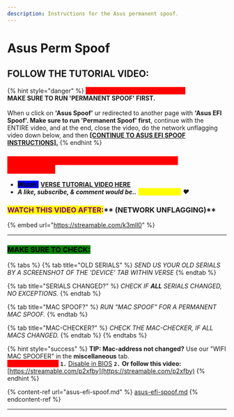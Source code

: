 ```yaml
---
description: Instructions for the Asus permanent spoof.
---
```


# Asus Perm Spoof

## FOLLOW THE TUTORIAL VIDEO:

{% hint style="danger" %}
<mark style="color:red;background-color:red;">**ASUS EFI SPOOF INSTRUCTIONS:**</mark>\
**MAKE SURE TO RUN 'PERMANENT SPOOF' FIRST.**\
\
When u click on **'Asus Spoof'** ur redirected to another page with **'Asus EFI Spoof'. Make sure to run 'Permanent Spoof' first**, continue with the ENTIRE video, and at the end, close the video, do the network unflagging video down below, and then [**\[CONTINUE TO ASUS EFI SPOOF INSTRUCTIONS\].**](asus-efi-spoof.md)
{% endhint %}

### <mark style="color:red;background-color:red;">**MAKE SURE TO REMOVE ANY 'USB' ON YOUR PC CONNECTED!**</mark>

* <mark style="background-color:blue;">**Watch:**</mark> [**VERSE TUTORIAL VIDEO HERE**](https://bit.ly/instructions-video)
* _**A like, subscribe, & comment would be..**_ _<mark style="color:yellow;">**verse-tacular!**</mark> ❤️_

### <mark style="color:purple;">**WATCH THIS VIDEO AFTER:**</mark>** (NETWORK UNFLAGGING)**

{% embed url="https://streamable.com/k3mll0" %}

***

### <mark style="background-color:green;">MAKE SURE TO CHECK:</mark>

{% tabs %}
{% tab title="OLD SERIALS" %}
_SEND US YOUR OLD SERIALS BY A SCREENSHOT OF THE 'DEVICE' TAB WITHIN VERSE_
{% endtab %}

{% tab title="SERIALS CHANGED?" %}
_CHECK IF **ALL** SERIALS CHANGED, NO EXCEPTIONS._
{% endtab %}

{% tab title="MAC SPOOF?" %}
_RUN "MAC SPOOF" FOR A PERMANENT MAC SPOOF._
{% endtab %}

{% tab title="MAC-CHECKER?" %}
_CHECK THE MAC-CHECKER, IF ALL MACS CHANGED._
{% endtab %}
{% endtabs %}

{% hint style="success" %}
**TIP: Mac-address not changed?** Use our "WIFI MAC SPOOFER" in the **miscellaneous** tab.\
<mark style="color:red;background-color:red;">Still not changed?</mark> **`1.`** [Disable in BIOS](https://verse-solutions.gitbook.io/verse-permanent/setup-instructions/bios-configurations#turn-off-wifi-and-bluetooth-required) **`2.`** **Or follow this video:** [https://streamable.com/p2xfby](https://streamable.com/p2xfby)
{% endhint %}

{% content-ref url="asus-efi-spoof.md" %}
[asus-efi-spoof.md](asus-efi-spoof.md)
{% endcontent-ref %}

***
